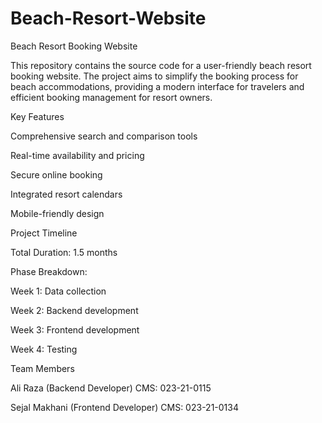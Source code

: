 # Beach-Resort-Website

Beach Resort Booking Website

This repository contains the source code for a user-friendly beach resort booking website. The project aims to simplify the booking process for beach accommodations, providing a modern interface for travelers and efficient booking management for resort owners.

Key Features

Comprehensive search and comparison tools

Real-time availability and pricing

Secure online booking

Integrated resort calendars

Mobile-friendly design

Project Timeline

Total Duration: 1.5 months

Phase Breakdown:

Week 1: Data collection

Week 2: Backend development

Week 3: Frontend development

Week 4: Testing

Team Members

Ali Raza (Backend Developer)
CMS: 023-21-0115

Sejal Makhani (Frontend Developer)
CMS: 023-21-0134
